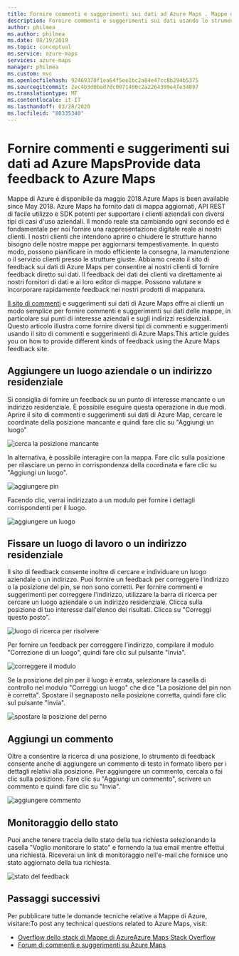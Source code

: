 ```yaml
---
title: Fornire commenti e suggerimenti sui dati ad Azure Maps . Mappe di Microsoft Azure
description: Fornire commenti e suggerimenti sui dati usando lo strumento di commenti e suggerimenti di Microsoft Azure Maps.Provide data feedback using Microsoft Azure Maps feedback tool.
author: philmea
ms.author: philmea
ms.date: 08/19/2019
ms.topic: conceptual
ms.service: azure-maps
services: azure-maps
manager: philmea
ms.custom: mvc
ms.openlocfilehash: 92469370f1ea64f5ee1bc2a84e47cc8b294b5375
ms.sourcegitcommit: 2ec4b3d0bad7dc0071400c2a2264399e4fe34897
ms.translationtype: MT
ms.contentlocale: it-IT
ms.lasthandoff: 03/28/2020
ms.locfileid: "80335340"
---
```

# <a name="provide-data-feedback-to-azure-maps"></a>Fornire commenti e suggerimenti sui dati ad Azure MapsProvide data feedback to Azure Maps

Mappe di Azure è disponibile da maggio 2018.Azure Maps is been available since May 2018. Azure Maps ha fornito dati di mappa aggiornati, API REST di facile utilizzo e SDK potenti per supportare i clienti aziendali con diversi tipi di casi d'uso aziendali. Il mondo reale sta cambiando ogni secondo ed è fondamentale per noi fornire una rappresentazione digitale reale ai nostri clienti. I nostri clienti che intendono aprire o chiudere le strutture hanno bisogno delle nostre mappe per aggiornarsi tempestivamente. In questo modo, possono pianificare in modo efficiente la consegna, la manutenzione o il servizio clienti presso le strutture giuste. Abbiamo creato il sito di feedback sui dati di Azure Maps per consentire ai nostri clienti di fornire feedback diretto sui dati. Il feedback dei dati dei clienti va direttamente ai nostri fornitori di dati e ai loro editor di mappe. Possono valutare e incorporare rapidamente feedback nei nostri prodotti di mappatura.  

[Il sito di commenti](https://feedback.azuremaps.com) e suggerimenti sui dati di Azure Maps offre ai clienti un modo semplice per fornire commenti e suggerimenti sui dati delle mappe, in particolare sui punti di interesse aziendali e sugli indirizzi residenziali. Questo articolo illustra come fornire diversi tipi di commenti e suggerimenti usando il sito di commenti e suggerimenti di Azure Maps.This article guides you on how to provide different kinds of feedback using the Azure Maps feedback site.

## <a name="add-a-business-place-or-a-residential-address"></a>Aggiungere un luogo aziendale o un indirizzo residenziale 

Si consiglia di fornire un feedback su un punto di interesse mancante o un indirizzo residenziale. È possibile eseguire questa operazione in due modi. Aprire il sito di commenti e suggerimenti sui dati di Azure Map, cercare le coordinate della posizione mancante e quindi fare clic su "Aggiungi un luogo"

  ![cerca la posizione mancante](./media/how-to-use-feedback-tool/search-poi.png)

In alternativa, è possibile interagire con la mappa. Fare clic sulla posizione per rilasciare un perno in corrispondenza della coordinata e fare clic su "Aggiungi un luogo".

  ![aggiungere pin](./media/how-to-use-feedback-tool/add-poi.png)

Facendo clic, verrai indirizzato a un modulo per fornire i dettagli corrispondenti per il luogo.

  ![aggiungere un luogo](./media/how-to-use-feedback-tool/add-a-place.png)

## <a name="fix-a-business-place-or-a-residential-address"></a>Fissare un luogo di lavoro o un indirizzo residenziale 

Il sito di feedback consente inoltre di cercare e individuare un luogo aziendale o un indirizzo. Puoi fornire un feedback per correggere l'indirizzo o la posizione del pin, se non sono corretti. Per fornire commenti e suggerimenti per correggere l'indirizzo, utilizzare la barra di ricerca per cercare un luogo aziendale o un indirizzo residenziale. Clicca sulla posizione di tuo interesse dall'elenco dei risultati. Clicca su "Correggi questo posto".

  ![luogo di ricerca per risolvere](./media/how-to-use-feedback-tool/fix-place.png)

Per fornire un feedback per correggere l'indirizzo, compilare il modulo "Correzione di un luogo", quindi fare clic sul pulsante "Invia".

  ![correggere il modulo](./media/how-to-use-feedback-tool/fix-form.png)

Se la posizione del pin per il luogo è errata, selezionare la casella di controllo nel modulo "Correggi un luogo" che dice "La posizione del pin non è corretta". Spostare il segnaposto nella posizione corretta, quindi fare clic sul pulsante "Invia".

  ![spostare la posizione del perno](./media/how-to-use-feedback-tool/move-pin.png)

## <a name="add-a-comment"></a>Aggiungi un commento 

Oltre a consentire la ricerca di una posizione, lo strumento di feedback consente anche di aggiungere un commento di testo in formato libero per i dettagli relativi alla posizione. Per aggiungere un commento, cercala o fai clic sulla posizione. Fare clic su "Aggiungi un commento", scrivere un commento e quindi fare clic su "Invia".

  ![aggiungere commento](./media/how-to-use-feedback-tool/add-comment.png)

## <a name="track-status"></a>Monitoraggio dello stato 

Puoi anche tenere traccia dello stato della tua richiesta selezionando la casella "Voglio monitorare lo stato" e fornendo la tua email mentre effettui una richiesta. Riceverai un link di monitoraggio nell'e-mail che fornisce uno stato aggiornato della tua richiesta. 

  ![stato del feedback](./media/how-to-use-feedback-tool/feedback-status.png)


## <a name="next-steps"></a>Passaggi successivi

Per pubblicare tutte le domande tecniche relative a Mappe di Azure, visitare:To post any technical questions related to Azure Maps, visit:

* [Overflow dello stack di Mappe di AzureAzure Maps Stack Overflow](https://stackoverflow.com/questions/tagged/azure-maps)
* [Forum di commenti e suggerimenti su Azure Maps](https://feedback.azure.com/forums/909172-azure-maps)

